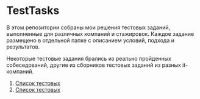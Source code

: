# TestTasks

В этом репозитории собраны мои решения тестовых заданий, выполненные для различных компаний и стажировок.
Каждое задание размещено в отдельной папке с описанием условий, подхода и результатов.

Некоторые тестовые задания брались из реально пройденных собеседований, другие из сборников тестовых заданий из разных it-компаний.
1. [Список тестовых](https://github.com/Hexlet/ru-test-assignments)
2. [Список тестовых](https://postypashki.ru/%D0%B0%D0%BD%D0%B0%D0%BB%D0%B8%D1%82%D0%B8%D0%BA%D0%B0/)
